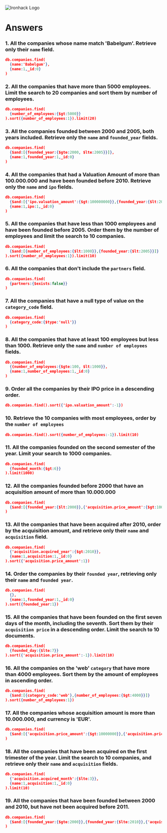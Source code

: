 ![Ironhack Logo](https://i.imgur.com/1QgrNNw.png)

# Answers

### 1. All the companies whose name match 'Babelgum'. Retrieve only their `name` field.

<!-- Your Code Goes Here -->
```json
db.companies.find(
  {name:'Babelgum'},
  {name:1,_id:0}
)
```

### 2. All the companies that have more than 5000 employees. Limit the search to 20 companies and sort them by **number of employees**.

<!-- Your Code Goes Here -->
```json
db.companies.find(
  {number_of_employees:{$gt:5000}}
).sort({number_of_employees:1}).limit(20)
```

### 3. All the companies founded between 2000 and 2005, both years included. Retrieve only the `name` and `founded_year` fields.

<!-- Your Code Goes Here -->
```json
db.companies.find(
  {$and:[{founded_year:{$gte:2000, $lte:2005}}]},
  {name:1,founded_year:1,_id:0}
)
```

### 4. All the companies that had a Valuation Amount of more than 100.000.000 and have been founded before 2010. Retrieve only the `name` and `ipo` fields.

<!-- Your Code Goes Here -->
```json
db.companies.find(
  {$and:[{'ipo.valuation_amount':{$gt:100000000}},{founded_year:{$lt:2010}}]},
  {name:1,ipo:1,_id:0}
)
```

### 5. All the companies that have less than 1000 employees and have been founded before 2005. Order them by the number of employees and limit the search to 10 companies.

<!-- Your Code Goes Here -->
```json
db.companies.find(
  {$and:[{number_of_employees:{$lt:1000}},{founded_year:{$lt:2005}}]}
).sort({number_of_employees:1}).limit(10)
```

### 6. All the companies that don't include the `partners` field.

<!-- Your Code Goes Here -->
```json
db.companies.find(
  {partners:{$exists:false}}
)
```

### 7. All the companies that have a null type of value on the `category_code` field.

<!-- Your Code Goes Here -->
```json
db.companies.find(
  {category_code:{$type:'null'}}
)
```

### 8. All the companies that have at least 100 employees but less than 1000. Retrieve only the `name` and `number of employees` fields.

<!-- Your Code Goes Here -->
```json
db.companies.find(
  {{number_of_employees:{$gte:100, $lt:1000}},
  {name:1,number_of_employees:1,_id:0}
)
```

### 9. Order all the companies by their IPO price in a descending order.

<!-- Your Code Goes Here -->
```json
db.companies.find().sort({'ipo.valuation_amount':-1})
```

### 10. Retrieve the 10 companies with most employees, order by the `number of employees`

<!-- Your Code Goes Here -->
```json
db.companies.find().sort({number_of_employees:-1}).limit(10)
```

### 11. All the companies founded on the second semester of the year. Limit your search to 1000 companies.

<!-- Your Code Goes Here -->
```json
db.companies.find(
  {founded_month:{$gt:6}}
).limit(1000)
```

### 12. All the companies founded before 2000 that have an acquisition amount of more than 10.000.000

<!-- Your Code Goes Here -->
```json
db.companies.find(
  {$and:[{founded_year:{$lt:2000}},{'acquisition.price_amount':{$gt:10000000}}]}
)
```

### 13. All the companies that have been acquired after 2010, order by the acquisition amount, and retrieve only their `name` and `acquisition` field.

<!-- Your Code Goes Here -->
```json
db.companies.find(
  {'acquisition.acquired_year':{$gt:2010}},
  {name:1,acquisition:1,_id:0}
).sort({'acquisition.price_amount':1})
```

### 14. Order the companies by their `founded year`, retrieving only their `name` and `founded year`.

<!-- Your Code Goes Here -->
```json
db.companies.find(
  {},
  {name:1,founded_year:1,_id:0}
).sort({founded_year:1})
```

### 15. All the companies that have been founded on the first seven days of the month, including the seventh. Sort them by their `acquisition price` in a descending order. Limit the search to 10 documents.

<!-- Your Code Goes Here -->
```json
db.companies.find(
  {founded_day:{$lte:7}}
).sort({'acquisition.price_amount':-1}).limit(10)
```

### 16. All the companies on the 'web' `category` that have more than 4000 employees. Sort them by the amount of employees in ascending order.

<!-- Your Code Goes Here -->
```json
db.companies.find(
  {$and:[{category_code:'web'},{number_of_employees:{$gt:4000}}]}
).sort({number_of_employees:1})
```

### 17. All the companies whose acquisition amount is more than 10.000.000, and currency is 'EUR'.

<!-- Your Code Goes Here -->
```json
db.companies.find(
  {$and:[{'acquisition.price_amount':{$gt:10000000}},{'acquisition.price_currency_code':'EUR'}]}
)
```

### 18. All the companies that have been acquired on the first trimester of the year. Limit the search to 10 companies, and retrieve only their `name` and `acquisition` fields.

<!-- Your Code Goes Here -->
```json
db.companies.find(
  {'acquisition.acquired_month':{$lte:3}},
  {name:1,acquisition:1,_id:0}
).limit(10)
```

### 19. All the companies that have been founded between 2000 and 2010, but have not been acquired before 2011.

<!-- Your Code Goes Here -->
```json
db.companies.find(
  {$and:[{founded_year:{$gte:2000}},{founded_year:{$lte:2010}},{'acquisition.acquired_year':{$gte:2011}}]}
)
```
